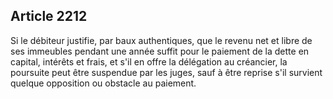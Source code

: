 Article 2212
----
Si le débiteur justifie, par baux authentiques, que le revenu net et libre de
ses immeubles pendant une année suffit pour le paiement de la dette en capital,
intérêts et frais, et s'il en offre la délégation au créancier, la poursuite
peut être suspendue par les juges, sauf à être reprise s'il survient quelque
opposition ou obstacle au paiement.
